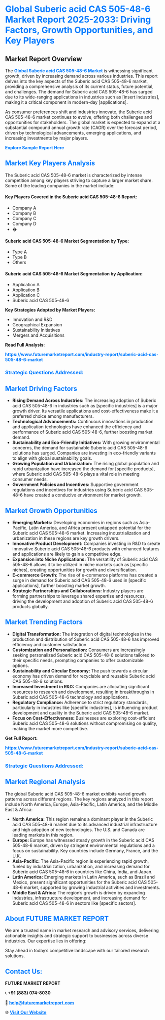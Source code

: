 <h1 style="color: #007BFF;">Global Suberic acid CAS 505-48-6 Market Report 2025-2033: Driving Factors, Growth Opportunities, and Key Players</h1>

<section id="overview">
<h2>Market Report Overview</h2>
<p>The <a href="https://www.futuremarketreport.com/industry-report/suberic-acid-cas-505-48-6-market" style="color: #007BFF; text-decoration: none;"><strong>Global Suberic acid CAS 505-48-6 Market</strong></a> is witnessing significant growth, driven by increasing demand across various industries. This report delves into the key aspects of the Suberic acid CAS 505-48-6 market, providing a comprehensive analysis of its current status, future potential, and challenges. The demand for Suberic acid CAS 505-48-6 has surged due to its wide-ranging applications in industries such as [insert industries], making it a critical component in modern-day [applications].</p>
<p>As consumer preferences shift and industries innovate, the Suberic acid CAS 505-48-6 market continues to evolve, offering both challenges and opportunities for stakeholders. The global market is expected to expand at a substantial compound annual growth rate (CAGR) over the forecast period, driven by technological advancements, emerging applications, and increasing investments by major players.</p>
</section>

<section id="overview">
<p><a href="https://www.futuremarketreport.com/request-sample/reportId=112486" style="color: #007BFF; text-decoration: none;"><strong>Explore Sample Report Here</strong></a></p>
</section>

<section id="key-players">
<h2 style="color: #007BFF;">Market Key Players Analysis</h2>
<p>The Suberic acid CAS 505-48-6 market is characterized by intense competition among key players striving to capture a larger market share. Some of the leading companies in the market include:</p>
<h4>Key Players Covered in the Suberic acid CAS 505-48-6 Report:</h4>
<ul><li>Company A</li><li>Company B</li><li>Company C</li><li>Company D</li><li>�</li></ul>
<h4>Suberic acid CAS 505-48-6 Market Segmentation by Type:</h4>
<ul><li>Type A</li><li>Type B</li><li>Others</li></ul>

<h4>Suberic acid CAS 505-48-6 Market Segmentation by Application:</h4>
<ul><li>Application A</li><li>Application B</li><li>Application C</li><li>Suberic acid CAS 505-48-6</li></ul>
<p><strong>Key Strategies Adopted by Market Players:</strong></p>
<ul>
<li>Innovation and R&D</li>
<li>Geographical Expansion</li>
<li>Sustainability Initiatives</li>
<li>Mergers and Acquisitions</li>
</ul>
</section>

<section>
<p><strong>Read Full Analysis: </strong></p><a href="https://www.futuremarketreport.com/industry-report/suberic-acid-cas-505-48-6-market" style="color: #007BFF; text-decoration: none;"><strong>https://www.futuremarketreport.com/industry-report/suberic-acid-cas-505-48-6-market</strong></a>
<h3 style="color: #007BFF;">Strategic Questions Addressed:</h3>
</section>

<section id="driving-factors">
<h2 style="color: #007BFF;">Market Driving Factors</h2>
<ul>
<li><strong>Rising Demand Across Industries:</strong> The increasing adoption of Suberic acid CAS 505-48-6 in industries such as [specific industries] is a major growth driver. Its versatile applications and cost-effectiveness make it a preferred choice among manufacturers.</li>
<li><strong>Technological Advancements:</strong> Continuous innovations in production and application technologies have enhanced the efficiency and performance of Suberic acid CAS 505-48-6, further boosting market demand.</li>
<li><strong>Sustainability and Eco-Friendly Initiatives:</strong> With growing environmental concerns, the demand for sustainable Suberic acid CAS 505-48-6 solutions has surged. Companies are investing in eco-friendly variants to align with global sustainability goals.</li>
<li><strong>Growing Population and Urbanization:</strong> The rising global population and rapid urbanization have increased the demand for [specific products], where Suberic acid CAS 505-48-6 plays a vital role in meeting consumer needs.</li>
<li><strong>Government Policies and Incentives:</strong> Supportive government regulations and incentives for industries using Suberic acid CAS 505-48-6 have created a conducive environment for market growth.</li>
</ul>
</section>

<section id="growth-opportunities">
<h2 style="color: #007BFF;">Market Growth Opportunities</h2>
<ul>
<li><strong>Emerging Markets:</strong> Developing economies in regions such as Asia-Pacific, Latin America, and Africa present untapped potential for the Suberic acid CAS 505-48-6 market. Increasing industrialization and urbanization in these regions are key growth drivers.</li>
<li><strong>Innovative Product Development:</strong> Companies investing in R&D to create innovative Suberic acid CAS 505-48-6 products with enhanced features and applications are likely to gain a competitive edge.</li>
<li><strong>Expansion into Niche Applications:</strong> The versatility of Suberic acid CAS 505-48-6 allows it to be utilized in niche markets such as [specific niches], creating opportunities for growth and diversification.</li>
<li><strong>E-commerce Growth:</strong> The rise of e-commerce platforms has created a surge in demand for Suberic acid CAS 505-48-6 used in [specific applications], further boosting market growth.</li>
<li><strong>Strategic Partnerships and Collaborations:</strong> Industry players are forming partnerships to leverage shared expertise and resources, driving the development and adoption of Suberic acid CAS 505-48-6 products globally.</li>
</ul>
</section>

<section id="trending-factors">
<h2 style="color: #007BFF;">Market Trending Factors</h2>
<ul>
<li><strong>Digital Transformation:</strong> The integration of digital technologies in the production and distribution of Suberic acid CAS 505-48-6 has improved efficiency and customer satisfaction.</li>
<li><strong>Customization and Personalization:</strong> Consumers are increasingly seeking personalized Suberic acid CAS 505-48-6 solutions tailored to their specific needs, prompting companies to offer customizable options.</li>
<li><strong>Sustainability and Circular Economy:</strong> The push towards a circular economy has driven demand for recyclable and reusable Suberic acid CAS 505-48-6 solutions.</li>
<li><strong>Increased Investment in R&D:</strong> Companies are allocating significant resources to research and development, resulting in breakthroughs in Suberic acid CAS 505-48-6 technology and applications.</li>
<li><strong>Regulatory Compliance:</strong> Adherence to strict regulatory standards, particularly in industries like [specific industries], is influencing product development and quality in the Suberic acid CAS 505-48-6 market.</li>
<li><strong>Focus on Cost-Effectiveness:</strong> Businesses are exploring cost-efficient Suberic acid CAS 505-48-6 solutions without compromising on quality, making the market more competitive.</li>
</ul>
</section>

<section>
<p><strong>Get Full Report: </strong></p><a href="https://www.futuremarketreport.com/industry-report/suberic-acid-cas-505-48-6-market" style="color: #007BFF; text-decoration: none;"><strong>https://www.futuremarketreport.com/industry-report/suberic-acid-cas-505-48-6-market</strong></a>
<h3 style="color: #007BFF;">Strategic Questions Addressed:</h3>
</section>


<section id="regional-analysis">
<h2 style="color: #007BFF;">Market Regional Analysis</h2>
<p>The global Suberic acid CAS 505-48-6 market exhibits varied growth patterns across different regions. The key regions analyzed in this report include North America, Europe, Asia-Pacific, Latin America, and the Middle East & Africa:</p>
<ul>
<li><strong>North America:</strong> This region remains a dominant player in the Suberic acid CAS 505-48-6 market due to its advanced industrial infrastructure and high adoption of new technologies. The U.S. and Canada are leading markets in this region.</li>
<li><strong>Europe:</strong> Europe has witnessed steady growth in the Suberic acid CAS 505-48-6 market, driven by stringent environmental regulations and a focus on sustainability. Key countries include Germany, France, and the U.K.</li>
<li><strong>Asia-Pacific:</strong> The Asia-Pacific region is experiencing rapid growth, fueled by industrialization, urbanization, and increasing demand for Suberic acid CAS 505-48-6 in countries like China, India, and Japan.</li>
<li><strong>Latin America:</strong> Emerging markets in Latin America, such as Brazil and Mexico, present significant opportunities for the Suberic acid CAS 505-48-6 market, supported by growing industrial activities and investments.</li>
<li><strong>Middle East & Africa:</strong> The region’s growth is driven by expanding industries, infrastructure development, and increasing demand for Suberic acid CAS 505-48-6 in sectors like [specific sectors].</li>
</ul>
</section>

<footer>
<h2 style="color: #007BFF;">About FUTURE MARKET REPORT</h2>
<p>We are a trusted name in market research and advisory services, delivering actionable insights and strategic support to businesses across diverse industries. Our expertise lies in offering:</p>

<p>Stay ahead in today’s competitive landscape with our tailored research solutions.</p>

<h2 style="color: #007BFF;">Contact Us:</h2>
<p><strong>FUTURE MARKET REPORT</strong></p>
<p>📞 <strong>+91 (883) 074-8030</strong></p>
<p>📧 <strong><a href="mailto:help@futuremarketreport.com" style="color: #007BFF;">help@futuremarketreport.com</a></strong></p>
<p>🌐 <strong><a href="https://www.futuremarketreport.com/" style="color: #007BFF;">Visit Our Website</a></strong></p>
</footer>